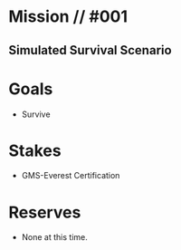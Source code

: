 # Mission // #001
## Simulated Survival Scenario
# Goals
- Survive

# Stakes
- GMS-Everest Certification

# Reserves
- None at this time.
